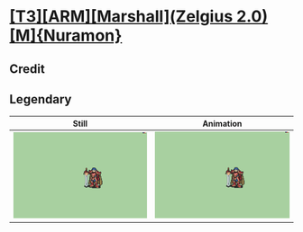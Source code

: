 # [\[T3\]\[ARM\]\[Marshall\]\(Zelgius 2.0\)\[M\]{Nuramon}](../)

## Credit


	
## Legendary

| Still | Animation |
| :---: | :-------: |
| ![Legendary still](./Legendary_000.png) | ![Legendary animation](./Legendary.gif) |

